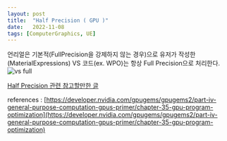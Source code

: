 ```yaml
---
layout: post
title:  "Half Precision ( GPU )"
date:   2022-11-08
tags: [ComputerGraphics, UE]
---          
```

                 
언리얼은 기본적(FullPrecision을 강제하지 않는 경우)으로 유저가 작성한(MaterialExpressions) VS 코드(ex. WPO)는 항상 Full Precision으로 처리한다.           
![vs full](https://user-images.githubusercontent.com/33873804/200571664-4b4ce519-a3c4-40e8-a927-045fb0114457.PNG)              
                        
[Half Precision 관련 참고할만한 글](https://solidpixel.github.io/2021/11/23/floats_in_shaders.html)          
                
references : [https://developer.nvidia.com/gpugems/gpugems2/part-iv-general-purpose-computation-gpus-primer/chapter-35-gpu-program-optimization](https://developer.nvidia.com/gpugems/gpugems2/part-iv-general-purpose-computation-gpus-primer/chapter-35-gpu-program-optimization)